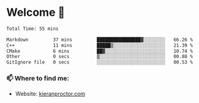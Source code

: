 # Welcome 🦘

<!--START_SECTION:waka-->

```txt
Total Time: 55 mins

Markdown         37 mins         ████████████████▓░░░░░░░░   66.26 %
C++              11 mins         █████▒░░░░░░░░░░░░░░░░░░░   21.39 %
CMake            6 mins          ██▓░░░░░░░░░░░░░░░░░░░░░░   10.74 %
Other            0 secs          ▒░░░░░░░░░░░░░░░░░░░░░░░░   00.88 %
GitIgnore file   0 secs          ░░░░░░░░░░░░░░░░░░░░░░░░░   00.53 %
```

<!--END_SECTION:waka-->

### 📫 Where to find me:

-   Website: [kieranproctor.com](https://kieranproctor.com/)
